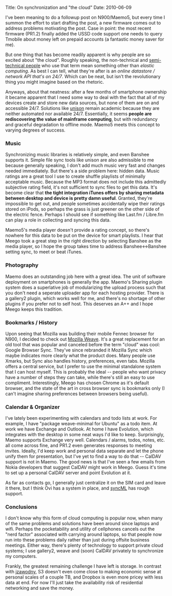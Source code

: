 Title: On synchronization and "the cloud"
Date: 2010-06-09

I've been meaning to do a followup post on N900/Maemo5, but every time I
summon the effort to start drafting the post, a new firmware comes out to
address problems motivating the post. Case in point: the most recent firmware
(PR1.2) finally added the USSD code support one needs to query Tmobile about
money left on prepaid accounts (a fantastic money saver for me).

But one thing that has become readily apparent is why people are so excited
about "the cloud". Roughly speaking, the non-technical and [semi-technical
people][1] who use that term mean something other than _elastic computing_. As
best I can tell, what they're after is an _online datastore / network API
that's on 24/7_. Which can be neat, but isn't the revolutionary thing you
might imagine based on the rhetoric.

Anyways, about that neatness: after a few months of smartphone ownership it
became apparent that I need some way to deal with the fact that all of my
devices create and store new data sources, but none of them are on and
accessible 24/7. Solutions like [unison][2] remain academic because they are
neither automated nor available 24/7. Essentially, it seems **people are
rediscovering the value of mainframe computing**, but with redundancy and
graceful degradation to offline mode. Maemo5 meets this concept to varying
degrees of success.

### Music

Synchronizing music libraries is relatively simple, and even Banshee supports
it. Simple file sync tools like unison are also admissible to me because
generally speaking, I don't add much music very fast and changes needed
immediately. But there's a side problem here: hidden data. Music ratings are a
great tool I use to create shuffle playlists of minimally acceptable music.
Because the MP3 format does not include this admittedly subjective rating
field, it's not sufficient to sync files to get this data. It's become clear
that **the tight integration iTunes offers by sharing metadata between desktop
and device is pretty damn useful**. Granted, they're impossible to get out,
and people sometimes accidentally wipe their ratings stored on iPods, so
perhaps the grass is just greener on the other side of the electric fence.
Perhaps I should see if something like Last.fm / Libre.fm can play a role in
collecting and syncing this data.

Maemo5's media player doesn't provide a rating concept, so there's nowhere for
this data to be put on the device for smart playlists. I hear that Meego took
a great step in the right direction by selecting Banshee as the media player,
so I hope the group takes time to address Banshee<->Banshee setting sync, to
meet or beat iTunes.

### Photography

Maemo does an outstanding job here with a great idea. The unit of software
deployment on smartphones is generally the app. Maemo's Sharing plugin system
does a superlative job of modularizing the upload process such that you don't
need a seperate uploader app for each hosting provider. There is a gallery2
plugin, which works well for me, and there's no shortage of other plugins if
you prefer not to self host. This deserves an A++ and I hope Meego keeps this
tradition.

### Bookmarks / History

Upon seeing that Mozilla was building their mobile Fennec browser for N900, I
decided to check out [Mozilla Weave][3]. It's a great replacement for an old
tool that was popular and canceled before the term "cloud" was cool: Google
Browser Sync. They've since rebranded it Mozilla Sync which maybe indicates
more clearly what the product does. Many people use Xmarks, but Sync also
handles history, preferences, even tabs. Mozilla offers a central service, but
I prefer to use the minimal standalone system that I can host myself. This is
probably the ideal -- people who want privacy have a number of steps they can
take, while there's still an easy to use compliment. Interestingly, Meego has
chosen Chrome as it's default browser, and the state of the art in cross
browser sync is bookmarks only (I can't imagine sharing preferences between
browsers being useful).

### Calendar & Organizer

I've lately been experimenting with calendars and todo lists at work. For
example, I have "package weave-minimal for Ubuntu" as a todo item. At work we
have Exchange and Outlook. At home I have Evolution, which integrates with the
desktop in some neat ways I'd like to keep. Surprisingly, Maemo supports
Exchange very well. Calendars / alarms, todos, notes, etc. all come across
fine, and PR1.2 even generates responses to meeting invites. Ideally, I'd keep
work and personal data separate and let the phone unify them for presentation,
but I've yet to find a way to do that -- CalDAV support is not in Maemo. The
good news is that I've seen a few emails from Nokia developers that suggest
CalDAV might work in Meego. Guess it's time to set up a personal CalDAV server
and point Evolution at it.

As far as contacts go, I generally just centralize it on the SIM card and
leave it there, but I think Ovi has a system in place, and [syncML][4] has
rough support.

### Conclusions

I don't know why this form of cloud computing is popular now, when many of the
same problems and solutions have been around since laptops and wifi. Perhaps
the pocketability and utility of cellphones cancels out the "nerd factor"
associated with carrying around laptops, so that people now run into these
problems daily rather than just during offsite business meetings. Either way,
there's plenty of technology to support private cloud systems; I use gallery2,
weave and (soon) CalDAV privately to synchronize my computers.

Frankly, the greatest remaining challenge I have left is storage. In contrast
with [jzawodny][5], S3 doesn't even come close to making economic sense at
personal scales of a couple TB, and Dropbox is even more pricey with less data
at end. For now I'll just take the availability risk of residential networking
and save the money.

   [1]: https://sites.google.com/site/traininginthecloud/

   [2]: http://www.cis.upenn.edu/~bcpierce/unison/

   [3]: http://pwnguin.net/weave-synchronization.html

   [4]: http://wiki.maemo.org/Sync

   [5]: http://jeremy.zawodny.com/blog/archives/007624.html

